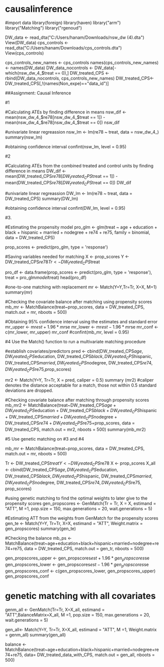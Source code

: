 # causalinference

#import data
library(foreign)
library(haven)
library("arm")
library("Matching")
library("rgenoud")


DW_data <- read_dta("C:/Users/hanam/Downloads/nsw_dw (4).dta")
View(DW_data)
cps_controls <- read_dta("C:/Users/hanam/Downloads/cps_controls.dta")
View(cps_controls)

cps_controls_new_names <- cps_controls
names(cps_controls_new_names) <- names(DW_data)
DW_data_nocontrols <- DW_data[-which(nsw_dw_4_$treat == 0),]
DW_treated_CPS <- rbind(DW_data_nocontrols, cps_controls_new_names)
DW_treated_CPS<-DW_treated_CPS[,!(names(Non_expe)=="data_id")]


##Assignment: Causal Inference

#1

#Calculating ATEs by finding difference in means
nsw_dif <- mean(nsw_dw_4_$re78[nsw_dw_4_$treat == 1]) - mean(nsw_dw_4_$re78[nsw_dw_4_$treat == 0])
nsw_dif

#univariate linear regreassion
nsw_lm <- lm(re78 ~ treat, data = nsw_dw_4_)
summary(nsw_lm)

#obtaining confidence interval
confint(nsw_lm, level = 0.95)

#2

#Calculating ATEs from the combined treated and control units by finding difference in means
DW_dif <- mean(DW_treated_CPS$re78[DW_treated_CPS$treat == 1]) - mean(DW_treated_CPS$re78[DW_treated_CPS$treat == 0])
DW_dif

#univariate linear regreassion
DW_lm <- lm(re78 ~ treat, data = DW_treated_CPS)
summary(DW_lm)

#obtaining confidence interval
confint(DW_lm, level = 0.95)

#3.

#Estimating the propensity model
pro_glm <- glm(treat ~ age + education + black + hispanic + married + nodegree + re74 + re75, family = binomial, data = DW_treated_CPS)

prop_scores <- predict(pro_glm, type = 'response')

#Saving variables needed for matching
X <- prop_scores
Y <- DW_treated_CPS$re78
Tr <- DW_treated_CPS$treat


pro_df <- data.frame(prop_scores <- predict(pro_glm, type = 'response'), treat = pro_glm$model$treat)
head(pro_df)

#one-to-one matching with replacement 
mr <- Match(Y=Y,Tr=Tr, X=X, M=1)
summary(mr)

#Checking the covariate balance after matching using propensity scores
mb_mr <- MatchBalance(treat~prop_scores, data = DW_treated_CPS, match.out = mr, nboots = 500)

#Obtaining 95% confidence interval using the estimates and standard error
mr_upper <- mr$est+1.96*mr$se
mr_lower <- mr$est-1.96*mr$se
mr_conf <- c(mr_lower, mr_upper)
mr_conf
#confint(mb_mr, level = 0.95)

#4 Use the Match() function to run a multivariate matching procedure

#establish covariates/predictors 
pred <- cbind(DW_treated_CPS$age, DW_treated_CPS$education, DW_treated_CPS$black, DW_treated_CPS$hispanic,
                DW_treated_CPS$married, DW_treated_CPS$nodegree, DW_treated_CPS$re74,DW_treated_CPS$re75,prop_scores)

mr2 <- Match(Y=Y, Tr=Tr, X = pred, caliper = 0.5)
summary (mr2)
#caliper denotes the distance acceptable for a match, those not within 0.5 standard deviations are dropped.

#Checking covariate balance after matching through propensity scores
mb_mr2 <- MatchBalance(treat~DW_treated_CPS$age + DW_treated_CPS$education + DW_treated_CPS$black + 
                         DW_treated_CPS$hispanic + DW_treated_CPS$married + DW_treated_CPS$nodegree + 
                         DW_treated_CPS$re74 + DW_treated_CPS$re75+prop_scores, data = DW_treated_CPS, 
                       match.out = mr2, nboots = 500)
summary(mb_mr2)


#5 Use genetic matching on #3 and #4

mb_mr <- MatchBalance(treat~prop_scores, data = DW_treated_CPS, match.out = mr, nboots = 500)

Tr <- DW_treated_CPS$treat
Y <- DW_treated_CPS$re78
X <- prop_scores
X_all <- cbind(DW_treated_CPS$age, DW_treated_CPS$education,
               DW_treated_CPS$black,
               DW_treated_CPS$hispanic,
               DW_treated_CPS$married,
               DW_treated_CPS$nodegree,
               DW_treated_CPS$re74, 
               DW_treated_CPS$re75,
               prop_scores)

#using genetic matching to find the optimal weights to later give to the propensity scores
gen_propscores <- GenMatch(Tr = Tr, X = X, estimand = "ATT", M =1, pop.size = 150, max.generations = 20, wait.generations = 5)

#Estimating ATT from the  weights from GenMatch for the propensity scores
gen_te <- Match(Y=Y, Tr=Tr, X=X, estimand = "ATT", Weight.matrix = gen_propscores)
summary(gen_te)

#Checking the balance
mb_ps <- MatchBalance(treat~age+education+black+hispanic+married+nodegree+re74+re75,
                      data = DW_treated_CPS, match.out = gen_tr, nboots = 500)

gen_propscores_upper <- gen_propscores$est+1.96*gen_propscores$se
gen_propscores_lower <- gen_propscores$est-1.96*gen_propscores$se
gen_propscores_conf <- c(gen_propscores_lower, gen_propscores_upper)
gen_propscores_conf

# genetic matching with all covariates
genm_all <- GenMatch(Tr=Tr, X=X_all, estimand = "ATT",BalanceMatrix=X_all, M =1, pop.size = 150, 
                max.generations = 20, wait.generations = 5)

gen_all<- Match(Y=Y, Tr=Tr, X=X_all, estimand = "ATT",  M =1, Weight.matrix = genm_all)
summary(gen_all)

balance <- MatchBalance(treat~age+education+black+hispanic+married+nodegree+re74+re75, 
                        data= DW_treated_data_with_CPS, match.out = gen_all, nboots = 500)

